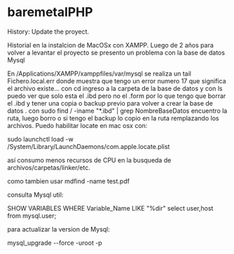 # baremetalPHP
History: Update the proyect.

Historial en la instalcion de MacOSx con XAMPP.
Luego de 2 años para volver a levantar el proyecto se presento un problema con la base de datos Mysql

En /Applications/XAMPP/xamppfiles/var/mysql se realiza un tail Fichero.local.err
donde muestra que tengo un error numero 17 que significa el archivo existe... con cd ingreso a la carpeta de la base de datos y con ls puedo ver que solo esta el .ibd pero no el .form por lo que tengo que borrar el .ibd y tener una copia o backup previo para volver a crear la base de datos .
con sudo find / -iname "*.ibd" | grep NombreBaseDatos encuentro la ruta, luego borro o si tengo el backup lo copio en la ruta remplazando los archivos.
Puedo habilitar locate en mac osx con:

sudo launchctl load -w /System/Library/LaunchDaemons/com.apple.locate.plist

así consumo menos recursos de CPU en la busqueda de archivos/carpetas/linker/etc.

como tambien usar mdfind -name test.pdf

consulta Mysql util:

SHOW VARIABLES WHERE Variable_Name LIKE "%dir"
select user,host from mysql.user;

para actualizar la version de Mysql:

mysql_upgrade --force -uroot -p
